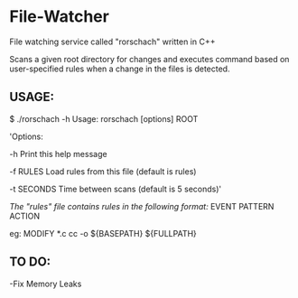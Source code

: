 # File-Watcher
File watching service called "rorschach" written in C++

Scans a given root directory for changes and executes command based on user-specified rules when a change in the files is detected.

## USAGE:

$ ./rorschach -h
Usage: rorschach [options] ROOT

'Options:

-h          Print this help message

-f RULES    Load rules from this file (default is rules)

-t SECONDS  Time between scans (default is 5 seconds)'



*The "rules" file contains rules in the following format:*
EVENT	PATTERN    ACTION

eg: MODIFY    *.c    cc -o ${BASEPATH} ${FULLPATH}


## TO DO:
-Fix Memory Leaks
